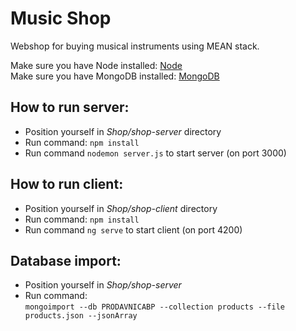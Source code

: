 # Music Shop

Webshop for buying musical instruments using MEAN stack.

Make sure you have Node installed: [Node](https://nodejs.org/en/download) 
<br>
Make sure you have MongoDB installed: [MongoDB](https://www.mongodb.com/try/download/community)

## **How to run server:**
- Position yourself in _Shop/shop-server_ directory
- Run command: `npm install`
- Run command `nodemon server.js` to start server (on port 3000)

## **How to run client:**
- Position yourself in _Shop/shop-client_ directory
- Run command: `npm install`
- Run command `ng serve` to start client (on port 4200)

## **Database import:**
- Position yourself in _Shop/shop-server_
- Run command: <br>
`mongoimport --db PRODAVNICABP --collection products --file products.json --jsonArray`
